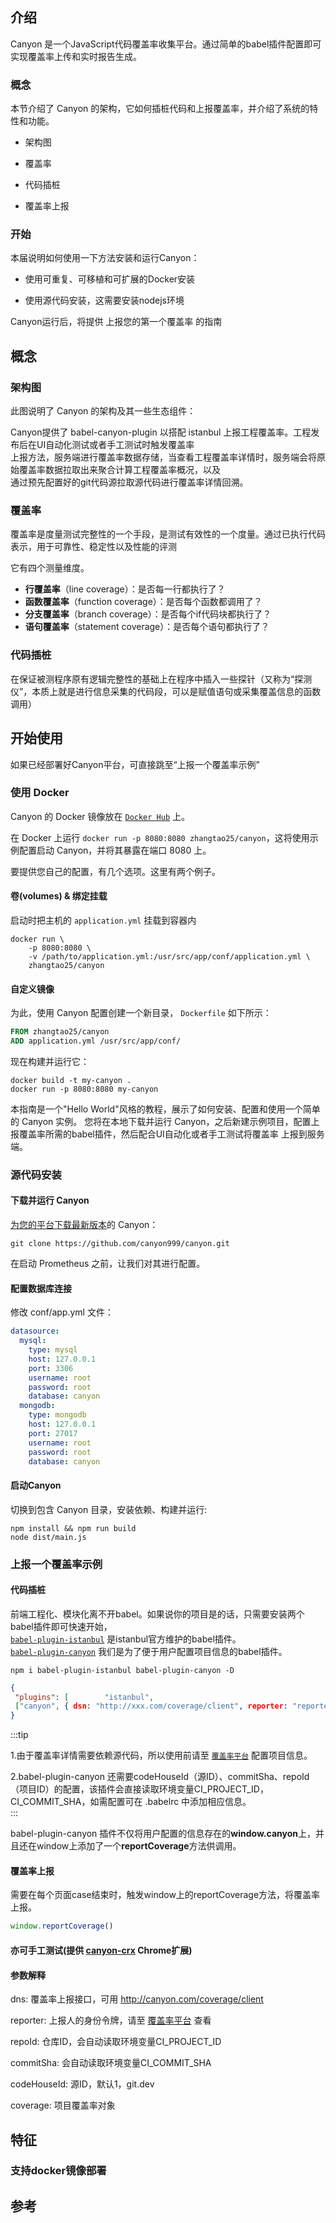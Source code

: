 ## 介绍

Canyon 是一个JavaScript代码覆盖率收集平台。通过简单的babel插件配置即可实现覆盖率上传和实时报告生成。

### 概念

本节介绍了 Canyon 的架构，它如何插桩代码和上报覆盖率，并介绍了系统的特性和功能。

- 架构图

- 覆盖率

- 代码插桩

- 覆盖率上报

### 开始

本届说明如何使用一下方法安装和运行Canyon：

- 使用可重复、可移植和可扩展的Docker安装

- 使用源代码安装，这需要安装nodejs环境

Canyon运行后，将提供 上报您的第一个覆盖率 的指南

### 

## 概念

### 架构图

此图说明了 Canyon 的架构及其一些生态组件：

Canyon提供了 babel-canyon-plugin 以搭配 istanbul 上报工程覆盖率。工程发布后在UI自动化测试或者手工测试时触发覆盖率  
上报方法，服务端进行覆盖率数据存储，当查看工程覆盖率详情时，服务端会将原始覆盖率数据拉取出来聚合计算工程覆盖率概况，以及  
通过预先配置好的git代码源拉取源代码进行覆盖率详情回溯。

### 覆盖率

覆盖率是度量测试完整性的一个手段，是测试有效性的一个度量。通过已执行代码表示，用于可靠性、稳定性以及性能的评测  

它有四个测量维度。  

- **行覆盖率**（line coverage）：是否每一行都执行了？  
- **函数覆盖率**（function coverage）：是否每个函数都调用了？  
- **分支覆盖率**（branch coverage）：是否每个if代码块都执行了？  
- **语句覆盖率**（statement coverage）：是否每个语句都执行了？

### 代码插桩

在保证被测程序原有逻辑完整性的基础上在程序中插入一些探针（又称为“探测仪”，本质上就是进行信息采集的代码段，可以是赋值语句或采集覆盖信息的函数调用）

## 开始使用

如果已经部署好Canyon平台，可直接跳至“上报一个覆盖率示例”

### 使用 Docker

Canyon 的 Docker 镜像放在 [`Docker Hub`](https://hub.docker.com/r/zhangtao25/canyon) 上。

在 Docker 上运行 `docker run -p 8080:8080 zhangtao25/canyon`，这将使用示例配置启动 Canyon，并将其暴露在端口 8080 上。

要提供您自己的配置，有几个选项。这里有两个例子。

#### 卷(volumes) & 绑定挂载

启动时把主机的 `application.yml` 挂载到容器内

```shell
docker run \
    -p 8080:8080 \
    -v /path/to/application.yml:/usr/src/app/conf/application.yml \
    zhangtao25/canyon
```

#### 自定义镜像

为此，使用 Canyon 配置创建一个新目录， `Dockerfile` 如下所示：

```dockerfile
FROM zhangtao25/canyon
ADD application.yml /usr/src/app/conf/
```

现在构建并运行它：

```shell
docker build -t my-canyon .
docker run -p 8080:8080 my-canyon
```

本指南是一个"Hello World"风格的教程，展示了如何安装、配置和使用一个简单的 Canyon 实例。
您将在本地下载并运行 Canyon，之后新建示例项目，配置上报覆盖率所需的babel插件，然后配合UI自动化或者手工测试将覆盖率
上报到服务端。

### 源代码安装

#### 下载并运行 Canyon

[为您的平台下载最新版本](http://canyon.com/#/user)的 Canyon：

```shell
git clone https://github.com/canyon999/canyon.git
```

在启动 Prometheus 之前，让我们对其进行配置。

#### 配置数据库连接

修改 conf/app.yml 文件：

```yaml
datasource:
  mysql:
    type: mysql
    host: 127.0.0.1
    port: 3306
    username: root
    password: root
    database: canyon
  mongodb:
    type: mongodb
    host: 127.0.0.1
    port: 27017
    username: root
    password: root
    database: canyon
```

#### 启动Canyon

切换到包含 Canyon 目录，安装依赖、构建并运行:

```shell
npm install && npm run build
node dist/main.js
```

### 上报一个覆盖率示例

#### 代码插桩

前端工程化、模块化离不开babel。如果说你的项目是的话，只需要安装两个babel插件即可快速开始，  
[`babel-plugin-istanbul`](https://github.com/istanbuljs/babel-plugin-istanbul) 是istanbul官方维护的babel插件。  
[`babel-plugin-canyon`](https://github.com/canyon999/babel-plugin-canyon) 我们是为了便于用户配置项目信息的babel插件。  

```shell
npm i babel-plugin-istanbul babel-plugin-canyon -D  
```

```json
{  
 "plugins": [        "istanbul",  
 ["canyon", { dsn: "http://xxx.com/coverage/client", reporter: "reporterToken" }]        ]  
}  
```

:::tip  

1.由于覆盖率详情需要依赖源代码，所以使用前请至 [`覆盖率平台`](http://canyon.flight.com) 配置项目信息。  

2.babel-plugin-canyon 还需要codeHouseId（源ID）、commitSha、repoId（项目ID）的配置，该插件会直接读取环境变量CI_PROJECT_ID，CI_COMMIT_SHA，如需配置可在 .babelrc 中添加相应信息。  
:::  

babel-plugin-canyon 插件不仅将用户配置的信息存在的**window.canyon**上，并且还在window上添加了一个**reportCoverage**方法供调用。  

#### 覆盖率上报

需要在每个页面case结束时，触发window上的reportCoverage方法，将覆盖率上报。  

```js
window.reportCoverage()  
```

#### 亦可手工测试(提供 [canyon-crx](https://chrome.google.com/webstore/detail/islin-crx/omnpafdjidgpdmlimbangcjjaaodbeof?hl=zh-CN&authuser=0) Chrome扩展)

#### 参数解释

dns: 覆盖率上报接口，可用 http://canyon.com/coverage/client  

reporter: 上报人的身份令牌，请至 [覆盖率平台](http://canyon.com/#/user) 查看  

repoId: 仓库ID，会自动读取环境变量CI_PROJECT_ID  

commitSha: 会自动读取环境变量CI_COMMIT_SHA  

codeHouseId: 源ID，默认1，git.dev  

coverage: 项目覆盖率对象

## 特征

### 支持docker镜像部署

## 参考
